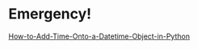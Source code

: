 # Emergency!

[How-to-Add-Time-Onto-a-Datetime-Object-in-Python](https://user-images.githubusercontent.com/113508526/191572147-333242ff-ff09-4c9b-ab61-1edd18b6bdd4.gif)
